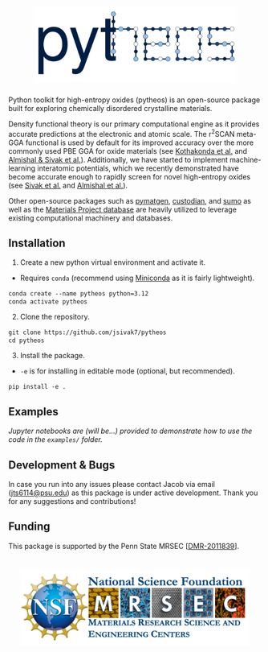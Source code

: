 <h1 align="center">
  <picture>
    <source media="(prefers-color-scheme: dark)" srcset="resources/pytheos_light.svg">
    <img alt="Logo" src="resources/pytheos.svg"
height="150">
  </picture>
</h1>

Python toolkit for high-entropy oxides (pytheos) is an open-source package built for exploring chemically disordered crystalline materials. 

Density functional theory is our primary computational engine as it provides accurate predictions at the electronic and atomic scale. The r<sup>2</sup>SCAN meta-GGA functional is used by default for its improved accuracy over the more commonly used PBE GGA for oxide materials (see [Kothakonda et al.](https://pubs.acs.org/doi/full/10.1021/acsmaterialsau.2c00059) and [Almishal & Sivak et al.](https://www.sciencedirect.com/science/article/pii/S1359645424006396)). Additionally, we have started to implement machine-learning interatomic potentials, which we recently demonstrated have become accurate enough to rapidly screen for novel high-entropy oxides (see [Sivak et al.](https://arxiv.org/abs/2408.06322) and [Almishal et al.](https://arxiv.org/abs/2503.07865)).

Other open-source packages such as [pymatgen](https://github.com/materialsproject/pymatgen), [custodian](https://github.com/materialsproject/custodian), and [sumo](https://github.com/SMTG-Bham/sumo) as well as the [Materials Project database](https://next-gen.materialsproject.org/) are heavily utilized to leverage existing computational machinery and databases.

## Installation
1. Create a new python virtual environment and activate it.
- Requires `conda` (recommend using [Miniconda](https://www.anaconda.com/docs/getting-started/miniconda/main) as it is fairly lightweight).
```
conda create --name pytheos python=3.12
conda activate pytheos
```

2. Clone the repository.
```
git clone https://github.com/jsivak7/pytheos
cd pytheos 
```

3. Install the package.
- `-e` is for installing in editable mode (optional, but recommended).
```
pip install -e .
```

## Examples
*Jupyter notebooks are (will be...) provided to demonstrate how to use the code in the `examples/` folder.*


## Development & Bugs
In case you run into any issues please contact Jacob via email (jts6114@psu.edu) as this package is under active development. Thank you for any suggestions and contributions!

## Funding

This package is supported by the Penn State MRSEC [[DMR-2011839](https://www.mrsec.psu.edu)].

<h1 align="center">
  <picture>
    <img alt="Logo" src="resources/mrsec.png"
height="150">
  </picture>
</h1>


